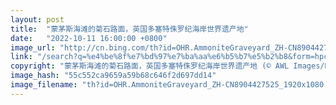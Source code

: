 ```yaml
---
layout: post
title:  "蒙茅斯海滩的菊石路面，英国多塞特侏罗纪海岸世界遗产地"
date:   "2022-10-11 16:00:00 +0800"
image_url: "http://cn.bing.com/th?id=OHR.AmmoniteGraveyard_ZH-CN8904427525_1920x1080.jpg&rf=LaDigue_1920x1080.jpg&pid=hp"
link: "/search?q=%e4%be%8f%e7%bd%97%e7%ba%aa%e6%b5%b7%e5%b2%b8&form=hpcapt&mkt=zh-cn"
copyright: "蒙茅斯海滩的菊石路面，英国多塞特侏罗纪海岸世界遗产地 (© AWL Images/Danita Delimont)"
image_hash: "55c552ca9659a59b68c646f2d697dd14"
image_filename: "th?id=OHR.AmmoniteGraveyard_ZH-CN8904427525_1920x1080.jpg&rf=LaDigue_1920x1080.jpg&pid=hp"
---
```

